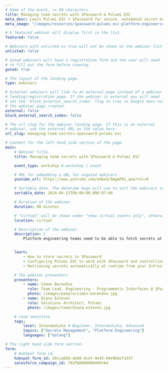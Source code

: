 ```yaml
---
# Name of the event, <= 60 characters
title: Managing team secrets with 1Password & Pulumi ESC
meta_desc: Learn Pulumi ESC + 1Password for secure, automated secret management in multi-cloud setups. Store & fetch secrets easily in our workshop
meta_image: "/images/resources/1password-pulumi-esc-platform-engineering.png"

# A featured webinar will display first in the list.
featured: false

# Webinars with unlisted as true will not be shown on the webinar list
unlisted: false

# Gated webinars will have a registration form and the user will need
# to fill out the form before viewing.
gated: true

# The layout of the landing page.
type: webinars

# External webinars will link to an external page instead of a webinar
# landing/registration page. If the webinar is external you will need
# set the 'block_external_search_index' flag to true so Google does not index
# the webinar page created.
external: false
block_external_search_index: false

# The url slug for the webinar landing page. If this is an external
# webinar, use the external URL as the value here.
url_slug: managing-team-secrets-1password-pulumi-esc

# Content for the left hand side section of the page.
main:
    # Webinar title.
    title: Managing team secrets with 1Password & Pulumi ESC

    event_type: workshop # workshop | event

    # URL for embedding a URL for ungated webinars.
    youtube_url: https://www.youtube.com/embed/8AgmP01_qnw?rel=0

    # Sortable date. The datetime Hugo will use to sort the webinars in date order.
    sortable_date: 2024-04-23T09:00:00.000-07:00

    # Duration of the webinar.
    duration: 90 minutes

    # "virtual" will be shown under "show virtual events only", otherwise shown as City, State (seattle, wa)
    location: virtual

    # Description of the webinar.
    description: |
        Platform engineering teams need to be able to fetch secrets at runtime, especially when managing multi-cloud and multi-service deployments with Pulumi. In this workshop, we’ll show you how Pulumi ESC works with 1Password to ensure secrets are securely made available to approved team members and deployments.


    learn:
        - How to store secrets in 1Password
        - Configuring Pulumi ESC to work with 1Password and controlling access for approved team members
        - Retrieving secrets automatically at runtime from your Infrastructure as Code deployments.

    # The webinar presenters
    presenters:
        - name: Simon Barendse
          role: Team Lead, Engineering - Programmatic Interfaces @ 1Password
          photo: /images/people/simon-barendse.jpg
        - name: Diana Esteves
          role: Solutions Architect, Pulumi
          photo: /images/team/diana-esteves.jpg

    # case-sensitive
    tags:
        level: Intermediate # Beginner, Intermediate, Advanced
        topics: ["Secrets Management", "Platform Engineering"]
        languages: ["Golang"]

# The right hand side form section.
form:
    # HubSpot form id.
    hubspot_form_id: d9cca680-de60-4cef-9e45-84e9bbef1d3f
    salesforce_campaign_id: 701PQ000009KHXRYA4
---
```

